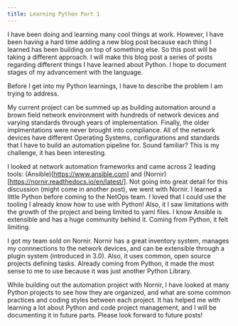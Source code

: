 ```yaml
---
title: Learning Python Part 1
---
```


I have been doing and learning many cool things at work.  However, I have been having a hard time adding a new blog post because each thing I learned has been building on top of something else.  So this post will be taking a different approach.  I will make this blog post a series of posts regarding different things I have learned about Python.  I hope to document stages of my advancement with the language.

Before I get into my Python learnings, I have to describe the problem I am trying to address.

My current project can be summed up as building automation around a brown field network environment with hundreds of network devices and varying standards through years of implementation.  Finally, the older implmentations were never brought into compliance.  All of the network devices have different Operating Systems, configurations and standards that I have to build an automation pipeline for.  Sound familiar?  This is my challenge, it has been interesting.

I looked at network automation frameworks and came across 2 leading tools: (Ansible)[https://www.ansible.com] and (Nornir)[https://nornir.readthedocs.io/en/latest/].  Not going into great detail for this discussion (might come in another post), we went with Nornir.  I learned a little Python before coming to the NetOps team.  I loved that I could use the tooling I already know how to use with Python!  Also, it I saw limitations with the growth of the project and being limited to yaml files.  I know Ansible is extensible and has a huge community behind it.  Coming from Python, it felt limiting.

I got my team sold on Nornir.  Nornir has a great inventory system, manages my connnections to the network devices, and can be extensible through a plugin system (introduced in 3.0).  Also, it uses common, open source projects defining tasks.  Already coming from Python, it made the most sense to me to use because it was just another Python Library.  

While building out the automation project with Nornir, I have looked at many Python projects to see how they are organized, and what are some common practices and coding styles between each project.  It has helped me with learning a lot about Python and code project management, and I will be documenting it in future parts.  Please look forward to future posts!